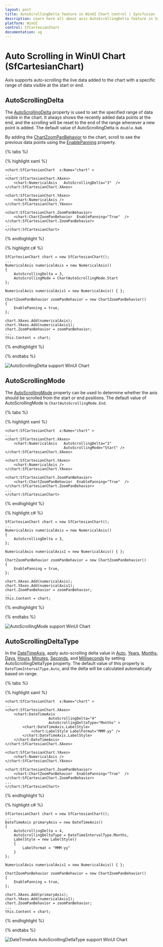 ```yaml
---
layout: post
title: AutoScrollingDelta feature in WinUI Chart control | Syncfusion
description: Learn here all about axis AutoScrollingDelta feature in Syncfusion WinUI Chart (SfCartesianChart) control and more.
platform: WinUI
control: SfCartesianChart
documentation: ug
---
```


# Auto Scrolling in WinUI Chart (SfCartesianChart)

Axis supports auto-scrolling the live data added to the chart with a specific range of data visible at the start or end.

## AutoScrollingDelta

The [AutoScrollingDelta]() property is used to set the specified range of data visible in the chart. It always shows the recently added data points at the end, and the scrolling will be reset to the end of the range whenever a new point is added. The default value of AutoScrollingDelta is `double.NaN`.

By adding the [ChartZoomPanBehavior](https://help.syncfusion.com/cr/winui/Syncfusion.UI.Xaml.Charts.ChartZoomPanBehavior.html#Syncfusion_UI_Xaml_Charts_ChartZoomPanBehavior__ctor) to the chart, scroll to see the previous data points using the [EnablePanning](https://help.syncfusion.com/cr/winui/Syncfusion.UI.Xaml.Charts.ChartZoomPanBehavior.html#Syncfusion_UI_Xaml_Charts_ChartZoomPanBehavior_EnablePanning) property.


{% tabs %}

{% highlight xaml %}

    <chart:SfCartesianChart  x:Name="chart" >
    ...
    <chart:SfCartesianChart.XAxes>
        <chart:NumericalAxis   AutoScrollingDelta="3"  />
    </chart:SfCartesianChart.XAxes>

    <chart:SfCartesianChart.YAxes>
        <chart:NumericalAxis />
    </chart:SfCartesianChart.YAxes>

    <chart:SfCartesianChart.ZoomPanBehavior>
        <chart:ChartZoomPanBehavior  EnablePanning="True"  />
    </chart:SfCartesianChart.ZoomPanBehavior>
    ...
    </chart:SfCartesianChart>

{% endhighlight %}

{% highlight c# %}

    SfCartesianChart chart = new SfCartesianChart();
    ...
    NumericalAxis numericalAxis = new NumericalAxis()
    {
        AutoScrollingDelta = 3,
        AutoScrollingMode = ChartAutoScrollingMode.Start
    };

    NumericalAxis numericalAxis1 = new NumericalAxis() { };

    ChartZoomPanBehavior zoomPanBehavior = new ChartZoomPanBehavior()
    {
        EnablePanning = true,
    };

    chart.XAxes.Add(numericalAxis);
    chart.YAxes.Add(numericalAxis1);
    chart.ZoomPanBehavior = zoomPanBehavior;
    ...
    this.Content = chart;
{% endhighlight %}

{% endtabs %}

![AutoScrollingDelta support WinUI Chart](Axis_Images/winui_chart_axis_auto-scrolling-delta.png)

## AutoScrollingMode

The [AutoScrollingMode]() property can be used to determine whether the axis should be scrolled from the start or end positions. The default value of AutoScrollingMode is `ChartAutoScrollingMode.End`.

{% tabs %}

{% highlight xaml %}

    <chart:SfCartesianChart  x:Name="chart" >
    ...
    <chart:SfCartesianChart.XAxes>
        <chart:NumericalAxis   AutoScrollingDelta="3" 
                               AutoScrollingMode="Start" />
    </chart:SfCartesianChart.XAxes>

    <chart:SfCartesianChart.YAxes>
        <chart:NumericalAxis />
    </chart:SfCartesianChart.YAxes>

    <chart:SfCartesianChart.ZoomPanBehavior>
        <chart:ChartZoomPanBehavior  EnablePanning="True"  />
    </chart:SfCartesianChart.ZoomPanBehavior>
    ...
    </chart:SfCartesianChart>

{% endhighlight %}

{% highlight c# %}

    SfCartesianChart chart = new SfCartesianChart();
    ...
    NumericalAxis numericalAxis = new NumericalAxis()
    {
        AutoScrollingDelta = 3,
    };

    NumericalAxis numericalAxis1 = new NumericalAxis() { };

    ChartZoomPanBehavior zoomPanBehavior = new ChartZoomPanBehavior()
    {
        EnablePanning = true,
    };

    chart.XAxes.Add(numericalAxis);
    chart.YAxes.Add(numericalAxis1);
    chart.ZoomPanBehavior = zoomPanBehavior;
    ...
    this.Content = chart;
{% endhighlight %}

{% endtabs %}

![AutoScrollingMode support WinUI Chart](Axis_Images/winui_chart_axis_auto-scrolling-mode.png)

## AutoScrollingDeltaType

In the [DateTimeAxis](https://help.syncfusion.com/cr/winui/Syncfusion.UI.Xaml.Charts.DateTimeAxis.html), apply auto-scrolling delta value in [Auto](), [Years](), [Months](), [Days](), [Hours](), [Minutes](), [Seconds](), and [Milliseconds]() by setting AutoScrollingDeltaType property. The default value of this property is `DateTimeIntervalType.Auto`, and the delta will be calculated automatically based on range.

{% tabs %}

{% highlight xaml %}

    <chart:SfCartesianChart  x:Name="chart" >
    ...
    <chart:SfCartesianChart.XAxes>
        <chart:DateTimeAxis 
                        AutoScrollingDelta="4"  
                        AutoScrollingDeltaType="Months" >
            <chart:DateTimeAxis.LabelStyle>
                <chart:LabelStyle LabelFormat="MMM-yy" />
            </chart:DateTimeAxis.LabelStyle>
        </chart:DateTimeAxis>
    </chart:SfCartesianChart.XAxes>

    <chart:SfCartesianChart.YAxes>
        <chart:NumericalAxis />
    </chart:SfCartesianChart.YAxes>

    <chart:SfCartesianChart.ZoomPanBehavior>
        <chart:ChartZoomPanBehavior  EnablePanning="True"  />
    </chart:SfCartesianChart.ZoomPanBehavior>
    ...
    </chart:SfCartesianChart>

{% endhighlight %}

{% highlight c# %}

    SfCartesianChart chart = new SfCartesianChart();
    ...
    DateTimeAxis primaryAxis = new DateTimeAxis()
    {
        AutoScrollingDelta = 4,
        AutoScrollingDeltaType = DateTimeIntervalType.Months,
        LabelStyle = new LabelStyle()
        {
            LabelFormat = "MMM-yy"
        }
    };

    NumericalAxis numericalAxis1 = new NumericalAxis() { };

    ChartZoomPanBehavior zoomPanBehavior = new ChartZoomPanBehavior()
    {
        EnablePanning = true,
    };

    chart.XAxes.Add(primaryAxis);
    chart.YAxes.Add(numericalAxis1);
    chart.ZoomPanBehavior = zoomPanBehavior;
    ...
    this.Content = chart;
{% endhighlight %}

{% endtabs %}

![DateTimeAxis AutoScrollingDetlaType support WinUI Chart](Axis_Images/winui_chart_datetime-axis_auto-scrolling-mode.png)


